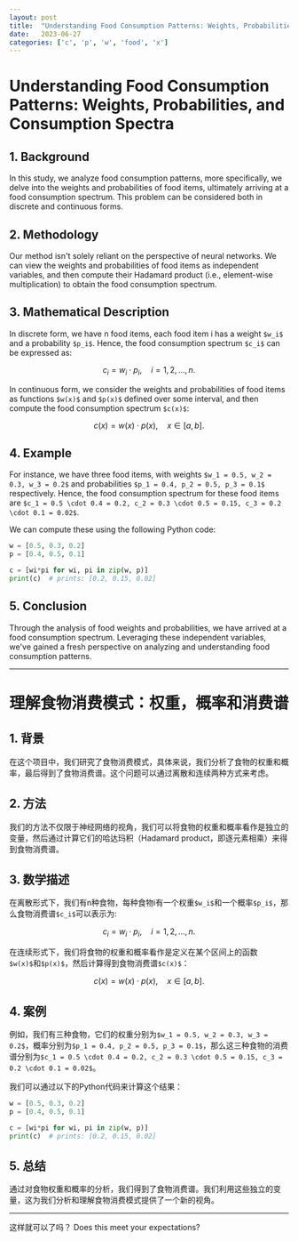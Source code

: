 ```yaml
---
layout: post
title:  "Understanding Food Consumption Patterns: Weights, Probabilities, and Consumption Spectra"
date:   2023-06-27
categories: ['c', 'p', 'w', 'food', 'x']
---
```

# Understanding Food Consumption Patterns: Weights, Probabilities, and Consumption Spectra

## 1. Background

In this study, we analyze food consumption patterns, more specifically, we delve into the weights and probabilities of food items, ultimately arriving at a food consumption spectrum. This problem can be considered both in discrete and continuous forms.

## 2. Methodology

Our method isn't solely reliant on the perspective of neural networks. We can view the weights and probabilities of food items as independent variables, and then compute their Hadamard product (i.e., element-wise multiplication) to obtain the food consumption spectrum.

## 3. Mathematical Description

In discrete form, we have n food items, each food item i has a weight `$w_i$` and a probability `$p_i$`. Hence, the food consumption spectrum `$c_i$` can be expressed as:

```math
c_i = w_i \cdot p_i, \quad i=1, 2, ..., n.
```

In continuous form, we consider the weights and probabilities of food items as functions `$w(x)$` and `$p(x)$` defined over some interval, and then compute the food consumption spectrum `$c(x)$`:

```math
c(x) = w(x) \cdot p(x), \quad x \in [a, b].
```

## 4. Example

For instance, we have three food items, with weights `$w_1 = 0.5, w_2 = 0.3, w_3 = 0.2$` and probabilities `$p_1 = 0.4, p_2 = 0.5, p_3 = 0.1$` respectively. Hence, the food consumption spectrum for these food items are `$c_1 = 0.5 \cdot 0.4 = 0.2, c_2 = 0.3 \cdot 0.5 = 0.15, c_3 = 0.2 \cdot 0.1 = 0.02$`.

We can compute these using the following Python code:

```python
w = [0.5, 0.3, 0.2]
p = [0.4, 0.5, 0.1]

c = [wi*pi for wi, pi in zip(w, p)]
print(c)  # prints: [0.2, 0.15, 0.02]
```

## 5. Conclusion

Through the analysis of food weights and probabilities, we have arrived at a food consumption spectrum. Leveraging these independent variables, we've gained a fresh perspective on analyzing and understanding food consumption patterns.

---



# 理解食物消费模式：权重，概率和消费谱

## 1. 背景

在这个项目中，我们研究了食物消费模式，具体来说，我们分析了食物的权重和概率，最后得到了食物消费谱。这个问题可以通过离散和连续两种方式来考虑。

## 2. 方法

我们的方法不仅限于神经网络的视角，我们可以将食物的权重和概率看作是独立的变量，然后通过计算它们的哈达玛积（Hadamard product，即逐元素相乘）来得到食物消费谱。

## 3. 数学描述

在离散形式下，我们有n种食物，每种食物i有一个权重`$w_i$`和一个概率`$p_i$`，那么食物消费谱`$c_i$`可以表示为:

```math
c_i = w_i \cdot p_i, \quad i=1, 2, ..., n.
```

在连续形式下，我们将食物的权重和概率看作是定义在某个区间上的函数`$w(x)$`和`$p(x)$`，然后计算得到食物消费谱`$c(x)$`：

```math
c(x) = w(x) \cdot p(x), \quad x \in [a, b].
```

## 4. 案例

例如，我们有三种食物，它们的权重分别为`$w_1 = 0.5, w_2 = 0.3, w_3 = 0.2$`，概率分别为`$p_1 = 0.4, p_2 = 0.5, p_3 = 0.1$`，那么这三种食物的消费谱分别为`$c_1 = 0.5 \cdot 0.4 = 0.2, c_2 = 0.3 \cdot 0.5 = 0.15, c_3 = 0.2 \cdot 0.1 = 0.02$`。

我们可以通过以下的Python代码来计算这个结果：

```python
w = [0.5, 0.3, 0.2]
p = [0.4, 0.5, 0.1]

c = [wi*pi for wi, pi in zip(w, p)]
print(c)  # prints: [0.2, 0.15, 0.02]
```

## 5. 总结

通过对食物权重和概率的分析，我们得到了食物消费谱。我们利用这些独立的变量，这为我们分析和理解食物消费模式提供了一个新的视角。

---

这样就可以了吗？
Does this meet your expectations?